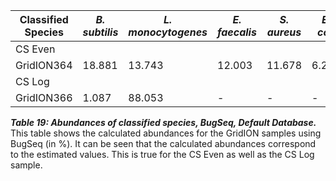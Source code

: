 | Classified Species 	| *B. subtilis* 	| *L. monocytogenes* 	| *E. faecalis* 	| *S. aureus* 	| *E. coli* 	| *P. aeruginosa* 	| *L. fermentum* 	| *S. cerevisiae* 	| *C. neoformans* 	|   	| unclassified 	| others 	|
|--------------------	|---------------	|--------------------	|---------------	|-------------	|-----------	|-----------------	|----------------	|-----------------	|-----------------	|---	|--------------	|--------	|
| CS Even            	|               	|                    	|               	|             	|           	|                 	|                	|                 	|                 	|   	|              	|        	|
| GridION364         	| 18.881        	| 13.743             	| 12.003        	| 11.678      	| 6.267     	| 5.531           	| 15.202         	| 2.362           	| 1.957           	|   	| 2.889        	| 3.237  	|
| CS Log             	|               	|                    	|               	|             	|           	|                 	|                	|                 	|                 	|   	|              	|        	|
| GridION366         	| 1.087         	| 88.053             	| -             	| -           	| -         	| 4.913           	| -              	| -               	| -               	|   	| 2.494        	| 3.454  	|

***Table 19: Abundances of classified species, BugSeq, Default Database.*** This table shows the calculated abundances for the GridION samples using BugSeq (in %). It can be seen that the calculated abundances correspond to the estimated values. This is true for the CS Even as well as the CS Log sample.